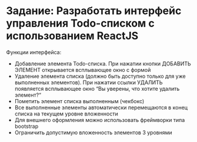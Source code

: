 # Задание: Разработать интерфейс управления Todo-списком с использованием ReactJS

Функции интерфейса:

- Добавление элемента Todo-списка. При нажатии кнопки ДОБАВИТЬ ЭЛЕМЕНТ открывается всплывающее окно с формой
- Удаление элемента списка (должно быть доступно только для уже выполненных элементов). При нажатии ссылки УДАЛИТЬ появляется всплывающее окно “Вы уверены, что хотите удалить элемент?“
- Пометить элемент списка выполненным (чекбокс)
- Все выполненные элементы автоматически перемещаются в конец списка на текущем уровне вложенности
- Для внешнего оформления можно использовать фреймворки типа bootstrap
- Ограничить допустимую вложенность элементов 3 уровнями
